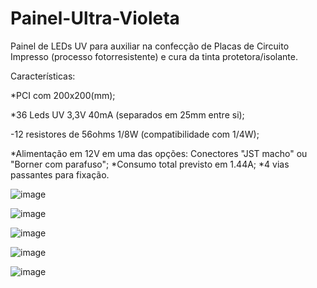 # Painel-Ultra-Violeta
Painel de LEDs UV para auxiliar na confecção de Placas de Circuito Impresso (processo fotorresistente) e cura da tinta protetora/isolante.

Características:

*PCI com 200x200(mm);

*36 Leds UV 3,3V 40mA (separados em 25mm entre si);

-12 resistores de 56ohms 1/8W (compatibilidade com 1/4W);

*Alimentação em 12V em uma das opções: Conectores "JST macho" ou "Borner com parafuso";
*Consumo total previsto em 1.44A;
*4 vias passantes para fixação.

![image](https://user-images.githubusercontent.com/17707442/117223046-34cd8e00-ade3-11eb-916b-759657e6ae5a.png)

![image](https://user-images.githubusercontent.com/17707442/117223080-4c0c7b80-ade3-11eb-86af-aa095df95326.png)

![image](https://user-images.githubusercontent.com/17707442/117223136-68a8b380-ade3-11eb-9573-a442911062d5.png)

![image](https://user-images.githubusercontent.com/17707442/117223163-778f6600-ade3-11eb-8a2e-00c24fb9da9c.png)

![image](https://user-images.githubusercontent.com/17707442/117223248-a574aa80-ade3-11eb-8e2b-209cbb906963.png)
